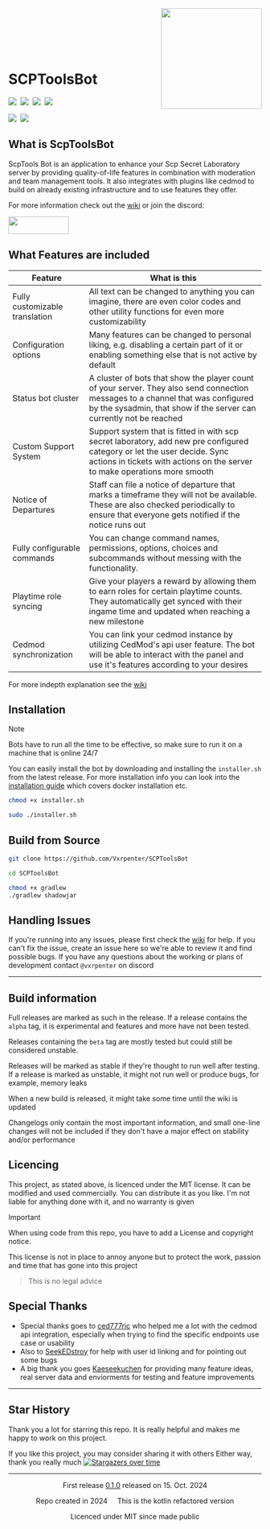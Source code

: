 <img align="right" src="https://github.com/user-attachments/assets/17f20ab2-679d-4a28-a151-10ae112f6998" width="200" height="200"/>

<br/>
<br/>
<br/>
<br/>
<br/>

# SCPToolsBot
<div align="left">
  <a href="https://github.com/Vxrpenter/SCPToolsBot/releases"><img src="https://img.shields.io/github/v/release/Vxrpenter/SCPToolsBot?include_prereleases&logo=github&logoSize=amg&logoColor=a74040&labelColor=333834&sort=date&display_name=tag&style=for-the-badge&label=LATEST%20RELEASE&color=a74040" /></a>&nbsp;
  <img src="https://img.shields.io/github/downloads/Vxrpenter/SCPToolsBot/total?style=for-the-badge&logo=gitbook&logoSize=amg&label=Downloads&labelColor=333834&logoColor=a74040&color=a74040" />&nbsp;
  <a href="https://hub.docker.com/r/vxrpenter/scptoolsbot"><img src="https://img.shields.io/docker/pulls/vxrpenter/scptoolsbot?style=for-the-badge&logo=docker&logoSize=amg&label=Docker%20Pulls&labelColor=333834&logoColor=a74040&color=a74040" /></a>&nbsp; <a href="https://github.com/Vxrpenter/SCPToolsBot/issues"><img src="https://img.shields.io/github/issues/Vxrpenter/SCPToolsBot?style=for-the-badge&logo=git&logoSize=amg&label=Issues&labelColor=333834&logoColor=a74040&color=a74040" /></a>&nbsp;
  
  <a href="https://github.com/Vxrpenter/SCPToolsBot/pulls"><img src="https://img.shields.io/github/issues-pr-raw/Vxrpenter/SCPToolsBot?style=for-the-badge&logo=git&logoSize=amg&label=Pull%20Requests&labelColor=333834&logoColor=a74040&color=a74040" /></a>&nbsp; <a href="https://github.com/Vxrpenter/SCPToolsBot/blob/master/LICENSE"><img src="https://img.shields.io/github/license/Vxrpenter/SCPToolsBot?style=for-the-badge&logo=amazoniam&logoSize=amg&logoColor=a74040&label=Licenced%20Under&labelColor=333834&color=a74040"/></a>&nbsp;
</div>

## What is ScpToolsBot 
ScpTools Bot is an application
to enhance your Scp Secret Laboratory server
by providing quality-of-life features in combination with moderation and team management tools.
It also integrates with plugins like cedmod
to build on already existing infrastructure and to use features they offer.

For more information check out the [wiki](https://override.gitbook.io/scptoolsbot) or join the discord:

<a href="https://discord.gg/cAXU9Y7T9a"><img src="https://img.shields.io/badge/Discord-%235865F2.svg?&logo=discord&logoColor=white" width="120" height="35"/></a>

## What Features are included

| Feature                        | What is this                                                                                                                                                                                           |
|--------------------------------|--------------------------------------------------------------------------------------------------------------------------------------------------------------------------------------------------------|
| Fully customizable translation | All text can be changed to anything you can imagine, there are even color codes and other utility functions for even more customizability                                                              |
| Configuration options          | Many features can be changed to personal liking, e.g. disabling a certain part of it or enabling something else that is not active by default                                                          |
| Status bot cluster             | A cluster of bots that show the player count of your server. They also send connection messages to a channel that was configured by the sysadmin, that show if the server can currently not be reached |
| Custom Support System          | Support system that is fitted in with scp secret laboratory, add new pre configured category or let the user decide. Sync actions in tickets with actions on the server to make operations more smooth |
| Notice of Departures           | Staff can file a notice of departure that marks a timeframe they will not be available. These are also checked periodically to ensure that everyone gets notified if the notice runs out               |
| Fully configurable commands    | You can change command names, permissions, options, choices and subcommands without messing with the functionality.                                                                                    |
| Playtime role syncing          | Give your players a reward by allowing them to earn roles for certain playtime counts. They automatically get synced with their ingame time and updated when reaching a new milestone                  |
| Cedmod synchronization         | You can link your cedmod instance by utilizing CedMod's api user feature. The bot will be able to interact with the panel and use it's features according to your desires                              |

For more indepth explanation see the [wiki](https://override.gitbook.io/scptoolsbot)

## Installation
> [!NOTE]
> Bots have to run all the time to be effective, so make sure to run it on a machine that is online 24/7

You can easily install the bot by downloading and installing the `installer.sh` from the latest release. For more installation info you can look into the [installation guide](https://override.gitbook.io/scptoolsbot/setup/getting-started) which covers docker installation etc.

```sh
chmod +x installer.sh

sudo ./installer.sh
```

## Build from Source
```sh
git clone https://github.com/Vxrpenter/SCPToolsBot

cd SCPToolsBot

chmod +x gradlew
./gradlew shadowjar
```

## Handling Issues
If you're running into any issues,
please first check the [wiki](https://override.gitbook.io/scptoolsbot) for help.
If you can't fix the issue, create an issue here so we're able to review it and find possible bugs. If you have any questions about the working or plans of development contact `@vxrpenter` on discord

---

## Build information
Full releases are marked as such in the release.
If a release contains the `alpha` tag, it is experimental and features and more have not been tested.

Releases containing the `beta` tag are mostly tested but could still be considered unstable.

Releases will be marked as stable if they're thought to run well after testing.
If a release is marked as unstable, it might not run well or produce bugs, for example, memory leaks

When a new build is released, it might take some time until the wiki is updated

Changelogs only contain the most important information,
and small one-line changes will not be included if they don't have a major effect on stability and/or performance

## Licencing
This project, as stated above, is licenced under the MIT license.
It can be modified and used commercially.
You can distribute it as you like.
I'm not liable for anything done with it, and no warranty is given

> [!IMPORTANT]
> When using code from this repo, you have to add a License and copyright notice.

This license is not in place to annoy anyone but to protect the work, passion and time that has gone into this project
> This is no legal advice

## Special Thanks
- Special thanks goes to [ced777ric](https://github.com/ced777ric) who helped me a lot with the cedmod api integration, especially when trying to find the specific endpoints use case or usability
- Also to [SeekEDstroy](https://github.com/SeekEDstroy) for help with user id linking and for pointing out some bugs
- A big thank you goes [Kaeseekuchen](https://github.com/Kaeseekuchen) for providing many feature ideas, real server data and enviorments for testing and feature improvements
---

## Star History
Thank you a lot for starring this repo. It is really helpful and makes me happy to work on this project. 

If you like this project, you may consider sharing it with others Either way, thank you really much
[![Stargazers over time](https://starchart.cc/Vxrpenter/SCPToolsBot.svg?variant=adaptive)](https://starchart.cc/Vxrpenter/SCPToolsBot)

---

<div align="center">
  First release <a href="https://github.com/Vxrpenter/SCPToolsBot/releases/tag/v.0.1.0">0.1.0</a> released on 15. Oct. 2024

  Repo created in 2024 ‎ ‎ ‎ ‎ This is the kotlin refactored version

  Licenced under MIT since made public
</div>

